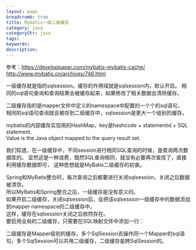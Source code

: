 ```yaml
---
layout: page
breadcrumb: true
title: Mybatis一级二级缓存
category: java
categoryStr: java
tags: 
keywords: 
description: 
---
```



参考：https://developpaper.com/mybatis-mybatis-cache/  
http://www.mybatis.cn/archives/746.html 

一级缓存就是指的sqlsession。缓存的作用域就是sqlsession内，默认开启。 
相同的sql语句查询和查询结果会被缓存起来，如果修改了相关数据会清除缓存。  

二级缓存指的是mapper文件中定义的namespace中配置的一个个的sql语句，  
相同的sql语句查询就会被存到二级缓存中，sqlsession是更大一个级别的缓存。  

mybatis的内部缓存实现用的HashMap，key是hashcode + statementid + SQL statement.  
Value is the Java object mapped to the query result set. 

我们知道，在一级缓存中，不同session进行相同SQL查询的时候，是查询两次数据库的。
显然这是一种浪费，既然SQL查询相同，就没有必要再次查库了，直接利用缓存数据即可， 这种思想就是MyBatis二级缓存的初衷。

Spring和MyBatis整合时，每次查询之后都要进行关闭sqlsession，关闭之后数据被清空。   
所以MyBatis和Spring整合之后，一级缓存是没有意义的。  
如果开启二级缓存，关闭sqlsession后，会把该sqlsession一级缓存中的数据添加到mapper namespace的二级缓存中。   
这样，缓存在sqlsession关闭之后依然存在。  
要启用全局的二级缓存，只需要在SQL映射文件中添加一行：  

<cache/> 
二级缓存是Mapper级别的缓存，多个SqlSession去操作同一个Mapper的sql语句，多个SqlSession可以共用二级缓存，二级缓存是跨SqlSession的。 
 
